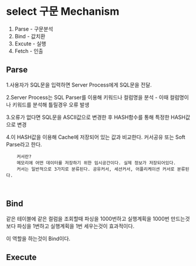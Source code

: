 # select 구문 Mechanism
1. Parse - 구문분석
2. Bind - 값치환
3. Excute - 실행
4. Fetch - 인출

## Parse
1.사용자가 SQL문을 입력하면 Server Process에게 SQL문을 전달.

2.Server Process는 SQL Parser를 이용해 키워드나 컬럼명을 분석
    - 이때 컬럼명이나 키워드를 분석해 틀릴경우 오류 발생
    
3.오류가 없다면 SQL문을 ASCII값으로 변경한 후 HASH함수를 통해 특정한 HASH값으로 변경

4.이 HASH값을 이용해 Cache에 저장되어 있는 값과 비교한다. 커서공유 또는 Soft Parse라고 한다.
```
    커서란?
    메모리에 어떤 데이터를 저장하기 위한 임시공간이다. 실제 정보가 저장되어있다.
    커서는 일반적으로 3가지로 분류된다. 공유커서, 세션커서, 어플리케이션 커서로 분류된다.
    
    

```

## Bind
같은 테이블에 같은 컬럼을 조회할때 파싱을 1000번하고 실행계획을 1000번 만드는것보다 파싱을 1번하고 실행계획을 1번 세우는것이 효과적이다.

이 역할을 하는것이 Bind이다.


## Execute